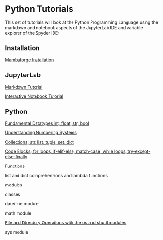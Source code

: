 # Python Tutorials

This set of tutorials will look at the Python Programming Language using the markdown and notebook aspects of the JupyterLab IDE and variable explorer of the Spyder IDE:

## Installation

[Mambaforge Installation](./001_install/)

## JupyterLab

[Markdown Tutorial](./002_markdown/)

[Interactive Notebook Tutorial](./003_interactive_notebook/)

## Python

[Fundamental Datatypes int, float, str, bool](./004_python_fundamental_datatypes/)

[Understanding Numbering Systems](./005_numbering_systems/)

[Collections; str, list, tuple, set, dict](./006_collections/)

[Code Blocks; for loops, if-elif-else, match-case, while loops, try-except-else-finally](./007_code_blocks/)

[Functions](./008_functions/)

list and dict comprehensions and lambda functions

modules

classes

datetime module

math module

[File and Directory Operations with the os and shutil modules](./014_os_module/)

sys module

